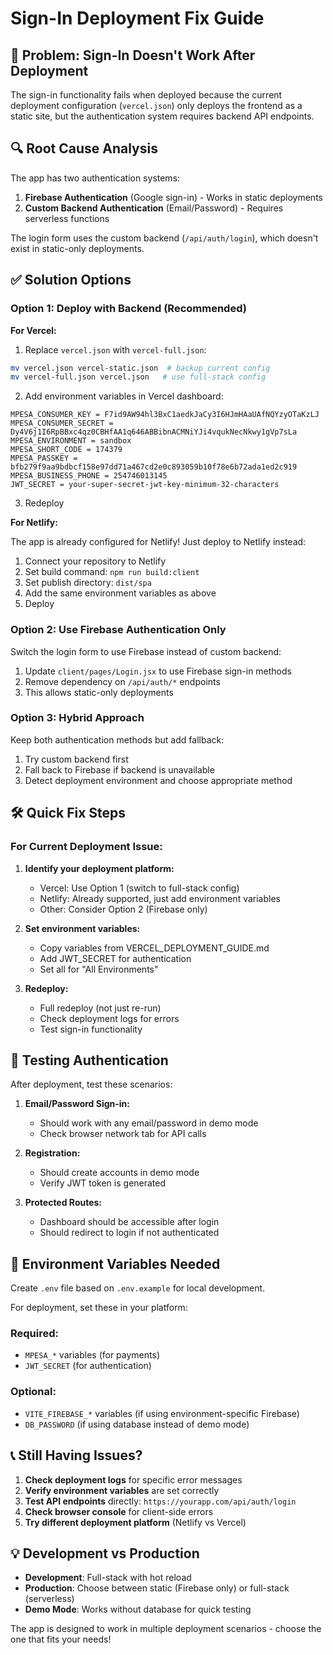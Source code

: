 # Sign-In Deployment Fix Guide

## 🚨 Problem: Sign-In Doesn't Work After Deployment

The sign-in functionality fails when deployed because the current deployment configuration (`vercel.json`) only deploys the frontend as a static site, but the authentication system requires backend API endpoints.

## 🔍 Root Cause Analysis

The app has two authentication systems:

1. **Firebase Authentication** (Google sign-in) - Works in static deployments
2. **Custom Backend Authentication** (Email/Password) - Requires serverless functions

The login form uses the custom backend (`/api/auth/login`), which doesn't exist in static-only deployments.

## ✅ Solution Options

### Option 1: Deploy with Backend (Recommended)

**For Vercel:**

1. Replace `vercel.json` with `vercel-full.json`:
```bash
mv vercel.json vercel-static.json  # backup current config
mv vercel-full.json vercel.json   # use full-stack config
```

2. Add environment variables in Vercel dashboard:
```
MPESA_CONSUMER_KEY = F7id9AW94hl3BxC1aedkJaCy3I6HJmHAaUAfNQYzyOTaKzLJ
MPESA_CONSUMER_SECRET = Dy4V6j1I6RpBBxc4qz0CBHfAA1q646ABBibnACMNiYJi4vqukNecNkwy1gVp7sLa
MPESA_ENVIRONMENT = sandbox
MPESA_SHORT_CODE = 174379
MPESA_PASSKEY = bfb279f9aa9bdbcf158e97dd71a467cd2e0c893059b10f78e6b72ada1ed2c919
MPESA_BUSINESS_PHONE = 254746013145
JWT_SECRET = your-super-secret-jwt-key-minimum-32-characters
```

3. Redeploy

**For Netlify:**

The app is already configured for Netlify! Just deploy to Netlify instead:

1. Connect your repository to Netlify
2. Set build command: `npm run build:client`
3. Set publish directory: `dist/spa`
4. Add the same environment variables as above
5. Deploy

### Option 2: Use Firebase Authentication Only

Switch the login form to use Firebase instead of custom backend:

1. Update `client/pages/Login.jsx` to use Firebase sign-in methods
2. Remove dependency on `/api/auth/*` endpoints
3. This allows static-only deployments

### Option 3: Hybrid Approach

Keep both authentication methods but add fallback:

1. Try custom backend first
2. Fall back to Firebase if backend is unavailable
3. Detect deployment environment and choose appropriate method

## 🛠️ Quick Fix Steps

### For Current Deployment Issue:

1. **Identify your deployment platform:**
   - Vercel: Use Option 1 (switch to full-stack config)
   - Netlify: Already supported, just add environment variables
   - Other: Consider Option 2 (Firebase only)

2. **Set environment variables:**
   - Copy variables from VERCEL_DEPLOYMENT_GUIDE.md
   - Add JWT_SECRET for authentication
   - Set all for "All Environments"

3. **Redeploy:**
   - Full redeploy (not just re-run)
   - Check deployment logs for errors
   - Test sign-in functionality

## 🧪 Testing Authentication

After deployment, test these scenarios:

1. **Email/Password Sign-in:**
   - Should work with any email/password in demo mode
   - Check browser network tab for API calls

2. **Registration:**
   - Should create accounts in demo mode
   - Verify JWT token is generated

3. **Protected Routes:**
   - Dashboard should be accessible after login
   - Should redirect to login if not authenticated

## 🔧 Environment Variables Needed

Create `.env` file based on `.env.example` for local development.

For deployment, set these in your platform:

### Required:
- `MPESA_*` variables (for payments)
- `JWT_SECRET` (for authentication)

### Optional:
- `VITE_FIREBASE_*` variables (if using environment-specific Firebase)
- `DB_PASSWORD` (if using database instead of demo mode)

## 📞 Still Having Issues?

1. **Check deployment logs** for specific error messages
2. **Verify environment variables** are set correctly
3. **Test API endpoints** directly: `https://yourapp.com/api/auth/login`
4. **Check browser console** for client-side errors
5. **Try different deployment platform** (Netlify vs Vercel)

## 💡 Development vs Production

- **Development**: Full-stack with hot reload
- **Production**: Choose between static (Firebase only) or full-stack (serverless)
- **Demo Mode**: Works without database for quick testing

The app is designed to work in multiple deployment scenarios - choose the one that fits your needs!
